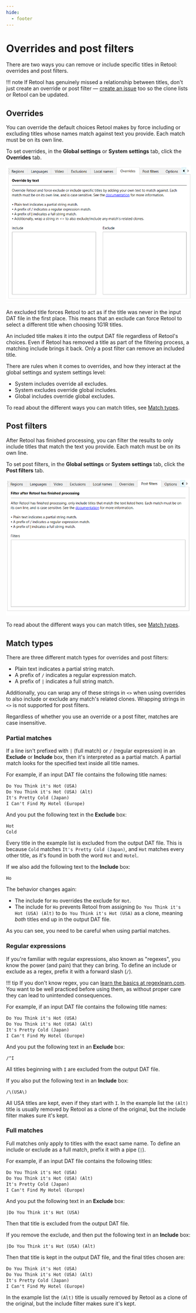 ```yaml
---
hide:
  - footer
---
```


# Overrides and post filters

There are two ways you can remove or include specific titles in Retool: overrides and
post filters.

!!! note
    If Retool has genuinely missed a relationship between titles, don't just create an
    override or post filter &mdash; [create an issue](https://github.com/unexpectedpanda/retool/issues)
    too so the clone lists or Retool can be updated.

## Overrides

You can override the default choices Retool makes by force including or excluding
titles whose names match against text you provide. Each match must be on its own line.

To set overrides, in the **Global settings** or **System settings** tab, click the
**Overrides** tab.

![A screenshot of Retool's overrides tab](images/overrides.png)

An excluded title forces Retool to act as if the title was never in the input DAT file in
the first place. This means that an exclude can force Retool to select a different title
when choosing 1G1R titles.

An included title makes it into the output DAT file regardless of Retool's choices. Even
if Retool has removed a title as part of the filtering process, a matching include brings
it back. Only a post filter can remove an included title.

There are rules when it comes to overrides, and how they interact at the global settings
and system settings level:

* System includes override all excludes.
* System excludes override global includes.
* Global includes override global excludes.

To read about the different ways you can match titles, see [Match types](#match-types).

## Post filters

After Retool has finished processing, you can filter the results to only include titles
that match the text you provide. Each match must be on its own line.

To set post filters, in the **Global settings** or **System settings** tab, click the
**Post filters** tab.

![A screenshot of Retool's post filters](images/post-filters.png)

To read about the different ways you can match titles, see [Match types](#match-types).

## Match types

There are three different match types for overrides and post filters:

* Plain text indicates a partial string match.
* A prefix of `/` indicates a regular expression match.
* A prefix of `|` indicates a full string match.

Additionally, you can wrap any of these strings in `<>` when using overrides to also
include or exclude any match's related clones. Wrapping strings in `<>` is not supported
for post filters.

Regardless of whether you use an override or a post filter, matches are case insensitive.

### Partial matches

If a line isn't prefixed with `|` (full match) or `/` (regular expression) in an
**Exclude** or **Include** box, then it's interpreted as a partial match. A partial
match looks for the specified text inside all title names.

For example, if an input DAT file contains the following title names:

```
Do You Think it's Hot (USA)
Do You Think it's Hot (USA) (Alt)
It's Pretty Cold (Japan)
I Can't Find My Hotel (Europe)
```

And you put the following text in the **Exclude** box:

```
Hot
Cold
```

Every title in the example list is excluded from the output DAT file. This is because
`Cold` matches `It's Pretty Cold (Japan)`, and `Hot` matches every other title, as it's
found in both the word `Hot` and `Hotel`.

If we also add the following text to the **Include** box:

```
Ho
```

The behavior changes again:

* The include for `Ho` overrides the exclude for `Hot`.
* The include for `Ho` prevents Retool from assigning
  `Do You Think it's Hot (USA) (Alt)` to `Do You Think it's Hot (USA)` as a clone,
  meaning _both_ titles end up in the output DAT file.

As you can see, you need to be careful when using partial matches.

### Regular expressions

If you're familiar with regular expressions, also known as "regexes", you know the power
(and pain) that they can bring. To define an include or exclude as a regex, prefix it
with a forward slash (`/`).

!!! tip
    If you don't know regex, you can [learn the basics at regexlearn.com](https://regexlearn.com/learn/regex101).
    You want to be well practiced before using them, as without proper care they can lead
    to unintended consequences.

For example, if an input DAT file contains the following title names:

```
Do You Think it's Hot (USA)
Do You Think it's Hot (USA) (Alt)
It's Pretty Cold (Japan)
I Can't Find My Hotel (Europe)
```

And you put the following text in an **Exclude** box:

```
/^I
```

All titles beginning with `I` are excluded from the output DAT file.

If you also put the following text in an **Include** box:

```
/\(USA\)
```

All USA titles are kept, even if they start with `I`. In the example list the `(Alt)`
title is usually removed by Retool as a clone of the original, but the include filter
makes sure it's kept.

### Full matches

Full matches only apply to titles with the exact same name. To define an include or
exclude as a full match, prefix it with a pipe (`|`).

For example, if an input DAT file contains the following titles:

```
Do You Think it's Hot (USA)
Do You Think it's Hot (USA) (Alt)
It's Pretty Cold (Japan)
I Can't Find My Hotel (Europe)
```

And you put the following text in an **Exclude** box:

```
|Do You Think it's Hot (USA)
```

Then that title is excluded from the output DAT file.

If you remove the exclude, and then put the following text in an **Include** box:

```
|Do You Think it's Hot (USA) (Alt)
```

Then that title is kept in the output DAT file, and the final titles chosen are:

```
Do You Think it's Hot (USA)
Do You Think it's Hot (USA) (Alt)
It's Pretty Cold (Japan)
I Can't Find My Hotel (Europe)
```

In the example list the `(Alt)` title is usually removed by Retool as a clone of the
original, but the include filter makes sure it's kept.
